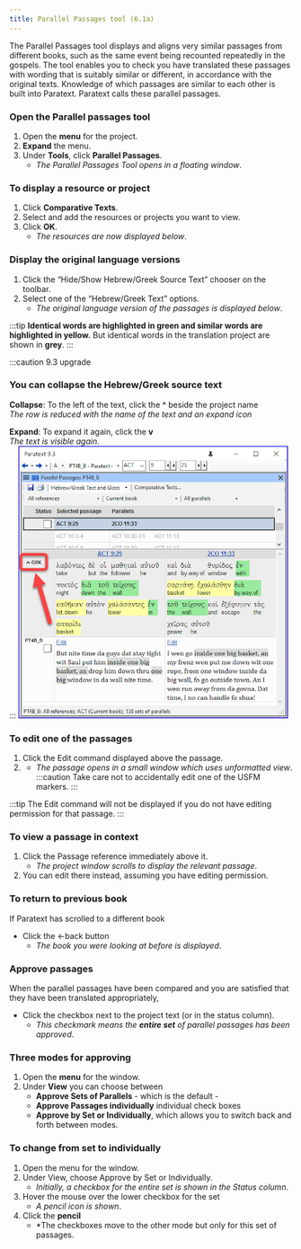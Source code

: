 ```yaml
---
title: Parallel Passages tool (6.1a)
---
```


The Parallel Passages tool displays and aligns very similar passages from different books, such as the same event being recounted repeatedly in the gospels. The tool enables you to check you have translated these passages with wording that is suitably similar or different, in accordance with the original texts. Knowledge of which passages are similar to each other is built into Paratext. Paratext calls these parallel passages.

### Open the Parallel passages tool

1.  Open the **menu** for the project.
1.  **Expand** the menu.
1.  Under **Tools**, click **Parallel Passages**.
    -  *The Parallel Passages Tool opens in a floating window*.

### To display a resource or project

1.  Click **Comparative Texts**.
1.  Select and add the resources or projects you want to view.
1.  Click **OK**.
    -  *The resources are now displayed below*.

### Display the original language versions

1.  Click the “Hide/Show Hebrew/Greek Source Text” chooser on the toolbar.
1.  Select one of the “Hebrew/Greek Text” options.
    -  *The original language version of the passages is displayed below*.

:::tip
**Identical words are highlighted in green and similar words are highlighted in yellow.** But identical words in the translation project are shown in **grey**.
:::

:::caution 9.3 upgrade
###    You can collapse the Hebrew/Greek source text
**Collapse**: To the left of the text, click the **^** beside the project name  
*The row is reduced with the name of the text and an expand icon*
  
**Expand**: To expand it again, click the **v**  
*The text is visible again.*  
:::
![](./../media/parallel-passage-greek-collapse.png)

### To edit one of the passages

1.  Click the Edit command displayed above the passage.
1.   -  *The passage opens in a small window which uses unformatted view*.
:::caution
Take care not to accidentally edit one of the USFM markers.
:::

:::tip
The Edit command will not be displayed if you do not have editing permission for that passage.
:::
### To view a passage in context

1.  Click the Passage reference immediately above it.
    -  *The project window scrolls to display the relevant passage*.
1.  You can edit there instead, assuming you have editing permission.

### To return to previous book

If Paratext has scrolled to a different book

-  Click the ←back button
    -  *The book you were looking at before is displayed*.

### Approve passages

When the parallel passages have been compared and you are satisfied that they have been translated appropriately,

-  Click the checkbox next to the project text (or in the status column).
    -  *This checkmark means the **entire set** of parallel passages has been approved*.

### Three modes for approving

1.  Open the **menu** for the window.
1.  Under **View** you can choose between
     - **Approve Sets of Parallels** - which is the default -
     - **Approve Passages individually** individual check boxes
     - **Approve by Set or Individually**, which allows you to switch back and forth between modes.

### To change from set to individually

1.  Open the menu for the window.
1.  Under View, choose Approve by Set or Individually.
    -  *Initially, a checkbox for the entire set is shown in the Status column*.
1.  Hover the mouse over the lower checkbox for the set
    -  *A pencil icon is shown*.
1.  Click the **pencil**
    -  *The checkboxes move to the other mode but only for this set of passages.
